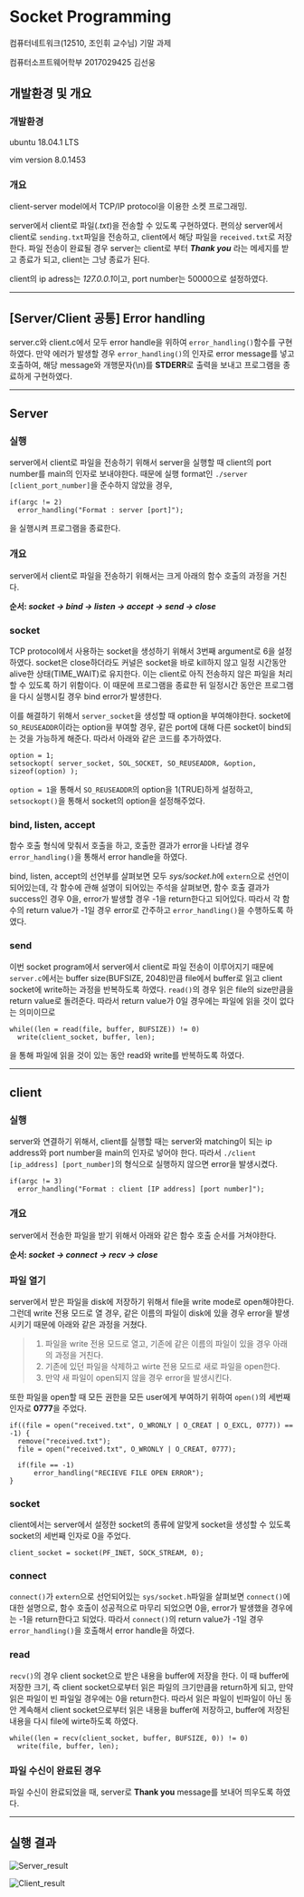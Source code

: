 # Socket Programming
컴퓨터네트워크(12510, 조인휘 교수님) 기말 과제

컴퓨터소프트웨어학부 2017029425 김선웅

## 개발환경 및 개요
### 개발환경
ubuntu 18.04.1 LTS

vim version 8.0.1453

### 개요
client-server model에서 TCP/IP protocol을 이용한 소켓 프로그래밍.

server에서 client로 파일(*.txt*)을 전송할 수 있도록 구현하였다.
편의상 server에서 client로 ```sending.txt```파일을 전송하고, client에서 해당 파일을 ```received.txt```로 저장한다.
파일 전송이 완료될 경우 server는 client로 부터 ***Thank you*** 라는 메세지를 받고 종료가 되고, client는 그냥 종료가 된다.

client의 ip adress는 *127.0.0.1*이고, port number는 50000으로 설정하였다.

----------

## [Server/Client 공통] Error handling
server.c와 client.c에서 모두 error handle을 위하여 ```error_handling()```함수를 구현하였다. 만약 에러가 발생할 경우 ```error_handling()```의 인자로 error message를 넣고 호출하여, 해당 message와 개행문자(\n)를 **STDERR**로 출력을 보내고 프로그램을 종료하게 구현하였다.

-----------

## Server
### 실행
server에서 client로 파일을 전송하기 위해서 server을 실행할 때 client의 port number를 main의 인자로 보내야한다. 때문에 실행 format인 ```./server [client_port_number]```을 준수하지 않았을 경우,
```
if(argc != 2)
  error_handling("Format : server [port]");
```
을 실행시켜 프로그램을 종료한다.

### 개요
server에서 client로 파일을 전송하기 위해서는 크게 아래의 함수 호출의 과정을 거친다.

**순서: *socket -> bind -> listen -> accept -> send -> close***

### socket
TCP protocol에서 사용하는 socket을 생성하기 위해서 3번째 argument로 6을 설정하였다. socket은 close하더라도 커널은 socket을 바로 kill하지 않고 일정 시간동안 alive한 상태(TIME_WAIT)로 유지한다. 이는 client로 아직 전송하지 않은 파일을 처리할 수 있도록 하기 위함이다. 이 때문에 프로그램을 종료한 뒤 일정시간 동안은 프로그램을 다시 실행시킬 경우 bind error가 발생한다.

이를 해결하기 위해서 ```server_socket```을 생성할 때 option을 부여해야한다. socket에 ```SO_REUSEADDR```이라는 option을 부여할 경우, 같은 port에 대해 다른 socket이 bind되는 것을 가능하게 해준다. 따라서 아래와 같은 코드를 추가하였다.

```
option = 1;
setsockopt( server_socket, SOL_SOCKET, SO_REUSEADDR, &option, sizeof(option) );
```

```option = 1```을 통해서 ```SO_REUSEADDR```의 option을 1(TRUE)하게 설정하고, ```setsockopt()```을 통해서 socket의 option을 설정해주었다.


### bind, listen, accept
함수 호출 형식에 맞춰서 호출을 하고, 호출한 결과가 error을 나타낼 경우 ```error_handling()```을 통해서 error handle을 하였다.

bind, listen, accept의 선언부를 살펴보면 모두 *sys/socket.h*에 ```extern```으로 선언이 되어있는데, 각 함수에 관해 설명이 되어있는 주석을 살펴보면, 함수 호출 결과가 success인 경우 0을, error가 발생할 경우 -1을 return한다고 되어있다. 따라서 각 함수의 return value가 -1일 경우 error로 간주하고 ```error_handling()```을 수행하도록 하였다.

### send
이번 socket program에서 server에서 client로 파일 전송이 이루어지기 때문에 ```server.c```에서는 buffer size(BUFSIZE, 2048)만큼 file에서 buffer로 읽고 client socket에 write하는 과정을 반복하도록 하였다. ```read()```의 경우 읽은 file의 size만큼을 return value로 돌려준다. 따라서 return value가 0일 경우에는 파일에 읽을 것이 없다는 의미이므로

```
while((len = read(file, buffer, BUFSIZE)) != 0)
  write(client_socket, buffer, len);
```

을 통해 파일에 읽을 것이 있는 동안 read와 write를 반복하도록 하였다.

------------

## client
### 실행
server와 연결하기 위해서, client를 실행할 때는 server와 matching이 되는 ip address와 port number을 main의 인자로 넣어야 한다. 따라서 ```./client [ip_address] [port_number]```의 형식으로 실행하지 않으면 error을 발생시켰다.

```
if(argc != 3)
  error_handling("Format : client [IP address] [port number]");
```

### 개요
server에서 전송한 파일을 받기 위해서 아래와 같은 함수 호출 순서를 거쳐야한다.

**순서: *socket -> connect -> recv -> close***

### 파일 열기
server에서 받은 파일을 disk에 저장하기 위해서 file을 write mode로 open해야한다. 그런데 write 전용 모드로 열 경우, 같은 이름의 파일이 disk에 있을 경우 error을 발생시키기 때문에 아래와 같은 과정을 거쳤다.

>  1. 파일을 write 전용 모드로 열고, 기존에 같은 이름의 파일이 있을 경우 아래의 과정을 거친다.
>  2. 기존에 있던 파일을 삭제하고 wirte 전용 모드로 새로 파일을 open한다.
>  3. 만약 새 파일이 open되지 않을 경우 error을 발생시킨다.

또한 파일을 open할 때 모든 권한을 모든 user에게 부여하기 위하여 ```open()```의 세번째 인자로 **0777**을 주었다.

```
if((file = open("received.txt", O_WRONLY | O_CREAT | O_EXCL, 0777)) == -1) {
  remove("received.txt");
  file = open("received.txt", O_WRONLY | O_CREAT, 0777);

  if(file == -1)
      error_handling("RECIEVE FILE OPEN ERROR");
}
```

### socket
client에서는 server에서 설정한 socket의 종류에 알맞게 socket을 생성할 수 있도록 socket의 세번째 인자로 0을 주었다.

```
client_socket = socket(PF_INET, SOCK_STREAM, 0);
```

### connect
```connect()```가 ```extern```으로 선언되어있는 ```sys/socket.h```파일을 살펴보면 ```connect()```에 대한 설명으로, 함수 호출이 성공적으로 마무리 되었으면 0을, error가 발생했을 경우에는 -1을 return한다고 되었다. 따라서 ```connect()```의 return value가 -1일 경우 ```error_handling()```을 호출해서 error handle을 하였다.

### read
```recv()```의 경우 client socket으로 받은 내용을 buffer에 저장을 한다. 이 때 buffer에 저장한 크기, 즉 client socket으로부터 읽은 파일의 크기만큼을 return하게 되고, 만약 읽은 파일이 빈 파일일 경우에는 0을 return한다. 따라서 읽은 파일이 빈파일이 아닌 동안 계속해서 client socket으로부터 읽은 내용을 buffer에 저장하고, buffer에 저장된 내용을 다시 file에 wirte하도록 하였다.

```
while((len = recv(client_socket, buffer, BUFSIZE, 0)) != 0)
  write(file, buffer, len);
```

### 파일 수신이 완료된 경우
파일 수신이 완료되었을 때, server로 **Thank you** message를 보내어 띄우도록 하였다.

----------

## 실행 결과
![Server_result](./report/result_images/server.PNG)

![Client_result](./report/result_images/client.PNG)
